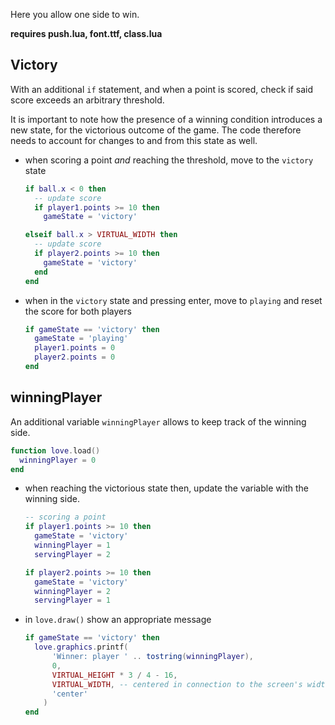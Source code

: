Here you allow one side to win.

**requires push.lua, font.ttf, class.lua**

## Victory

With an additional `if` statement, and when a point is scored, check if said score exceeds an arbitrary threshold.

It is important to note how the presence of a winning condition introduces a new state, for the victorious outcome of the game. The code therefore needs to account for changes to and from this state as well.

- when scoring a point _and_ reaching the threshold, move to the `victory` state

  ```lua
  if ball.x < 0 then
    -- update score
    if player1.points >= 10 then
      gameState = 'victory'

  elseif ball.x > VIRTUAL_WIDTH then
    -- update score
    if player2.points >= 10 then
      gameState = 'victory'
    end
  end
  ```

- when in the `victory` state and pressing enter, move to `playing` and reset the score for both players

  ```lua
  if gameState == 'victory' then
    gameState = 'playing'
    player1.points = 0
    player2.points = 0
  end
  ```

## winningPlayer

An additional variable `winningPlayer` allows to keep track of the winning side.

```lua
function love.load()
  winningPlayer = 0
end
```

- when reaching the victorious state then, update the variable with the winning side.

  ```lua
  -- scoring a point
  if player1.points >= 10 then
    gameState = 'victory'
    winningPlayer = 1
    servingPlayer = 2

  if player2.points >= 10 then
    gameState = 'victory'
    winningPlayer = 2
    servingPlayer = 1
  ```

- in `love.draw()` show an appropriate message

  ```lua
  if gameState == 'victory' then
    love.graphics.printf(
        'Winner: player ' .. tostring(winningPlayer),
        0,
        VIRTUAL_HEIGHT * 3 / 4 - 16,
        VIRTUAL_WIDTH, -- centered in connection to the screen's width
        'center'
      )
  end
  ```
